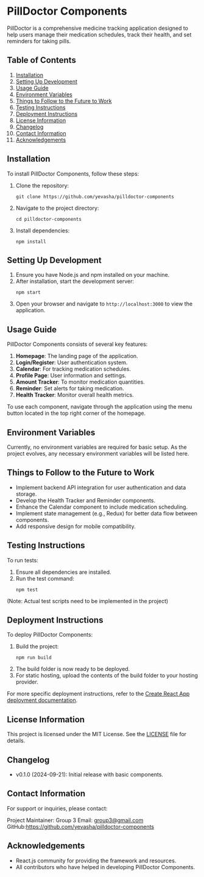 # PillDoctor Components

PillDoctor is a comprehensive medicine tracking application designed to help users manage their medication schedules, track their health, and set reminders for taking pills.

## Table of Contents

1. [Installation](#installation)
2. [Setting Up Development](#setting-up-development)
3. [Usage Guide](#usage-guide)
4. [Environment Variables](#environment-variables)
5. [Things to Follow to the Future to Work](#things-to-follow-to-the-future-to-work)
6. [Testing Instructions](#testing-instructions)
7. [Deployment Instructions](#deployment-instructions)
8. [License Information](#license-information)
9. [Changelog](#changelog)
10. [Contact Information](#contact-information)
11. [Acknowledgements](#acknowledgements)

## Installation

To install PillDoctor Components, follow these steps:

1. Clone the repository:
   ```
   git clone https://github.com/yevasha/pilldoctor-components
2. Navigate to the project directory:
   ```
   cd pilldoctor-components
   ```
3. Install dependencies:
   ```
   npm install
   ```

## Setting Up Development

1. Ensure you have Node.js and npm installed on your machine.
2. After installation, start the development server:
   ```
   npm start
   ```
3. Open your browser and navigate to `http://localhost:3000` to view the application.

## Usage Guide

PillDoctor Components consists of several key features:

1. **Homepage**: The landing page of the application.
2. **Login/Register**: User authentication system.
3. **Calendar**: For tracking medication schedules.
4. **Profile Page**: User information and settings.
5. **Amount Tracker**: To monitor medication quantities.
6. **Reminder**: Set alerts for taking medication.
7. **Health Tracker**: Monitor overall health metrics.

To use each component, navigate through the application using the menu button located in the top right corner of the homepage.

## Environment Variables

Currently, no environment variables are required for basic setup. As the project evolves, any necessary environment variables will be listed here.

## Things to Follow to the Future to Work

- Implement backend API integration for user authentication and data storage.
- Develop the Health Tracker and Reminder components.
- Enhance the Calendar component to include medication scheduling.
- Implement state management (e.g., Redux) for better data flow between components.
- Add responsive design for mobile compatibility.

## Testing Instructions

To run tests:

1. Ensure all dependencies are installed.
2. Run the test command:
   ```
   npm test
   ```

(Note: Actual test scripts need to be implemented in the project)

## Deployment Instructions

To deploy PillDoctor Components:

1. Build the project:
   ```
   npm run build
   ```
2. The build folder is now ready to be deployed.
3. For static hosting, upload the contents of the build folder to your hosting provider.

For more specific deployment instructions, refer to the [Create React App deployment documentation](https://create-react-app.dev/docs/deployment/).

## License Information

This project is licensed under the MIT License. See the [LICENSE](LICENSE) file for details.

## Changelog

- v0.1.0 (2024-09-21): Initial release with basic components.

## Contact Information

For support or inquiries, please contact:

Project Maintainer: Group 3
Email: group3@gmail.com
GitHub:https://github.com/yevasha/pilldoctor-components

## Acknowledgements

- React.js community for providing the framework and resources.
- All contributors who have helped in developing PillDoctor Components.
